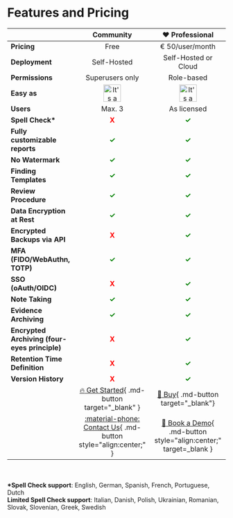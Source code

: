 # Features and Pricing

| | Community | :heart: Professional |
| ------- | :-------: | :-------: |
| __Pricing__    | Free    | € 50/user/month    |
| __Deployment__ | Self-Hosted | Self-Hosted or Cloud |
| __Permissions__ | Superusers only | Role-based |
| __Easy as__    | <img src="/assets/emojis/pie.svg" width="40" alt="It's a pie. Because Pentest reports are as easy as pie." /> | <img src="/assets/emojis/pie.svg" width="40" alt="It's a pie. Because Pentest reports are as easy as pie." /> |
| __Users__ | Max. 3 | As licensed |
| __Spell Check*__ | <span style="color:red;font-weight:bold;">X</span> | <span style="color:green;font-weight:bold;">✓</span> |
| __Fully customizable reports__ | <span style="color:green;font-weight:bold;">✓</span> | <span style="color:green;font-weight:bold;">✓</span> |
| __No Watermark__ | <span style="color:green;font-weight:bold;">✓</span> | <span style="color:green;font-weight:bold;">✓</span> |
| __Finding Templates__ | <span style="color:green;font-weight:bold;">✓</span> | <span style="color:green;font-weight:bold;">✓</span> |
| __Review Procedure__ | <span style="color:green;font-weight:bold;">✓</span> | <span style="color:green;font-weight:bold;">✓</span> |
| __Data Encryption at Rest__ | <span style="color:green;font-weight:bold;">✓</span> | <span style="color:green;font-weight:bold;">✓</span> |
| __Encrypted Backups via API__ | <span style="color:red;font-weight:bold;">X</span> | <span style="color:green;font-weight:bold;">✓</span> |
| __MFA (FIDO/WebAuthn, TOTP)__ | <span style="color:green;font-weight:bold;">✓</span> | <span style="color:green;font-weight:bold;">✓</span> |
| __SSO (oAuth/OIDC)__ | <span style="color:red;font-weight:bold;">X</span> | <span style="color:green;font-weight:bold;">✓</span> |
| __Note Taking__ | <span style="color:green;font-weight:bold;">✓</span> | <span style="color:green;font-weight:bold;">✓</span> |
| __Evidence Archiving__ | <span style="color:green;font-weight:bold;">✓</span> | <span style="color:green;font-weight:bold;">✓</span> |
| __Encrypted Archiving (four-eyes principle)__ | <span style="color:red;font-weight:bold;">X</span> | <span style="color:green;font-weight:bold;">✓</span> |
| __Retention Time Definition__ | <span style="color:red;font-weight:bold;">X</span> | <span style="color:green;font-weight:bold;">✓</span> |
| __Version History__ | <span style="color:red;font-weight:bold;">X</span> | <span style="color:green;font-weight:bold;">✓</span> |
|  | [:fire: Get Started](/setup/installation/){ .md-button target="_blank" } | [:rocket: Buy](https://cloud.sysreptor.com/order/){ .md-button target="_blank"} |
| | [:material-phone: Contact Us](/contact-us/){ .md-button style="align:center;" } | [:sauropod: Book a Demo](https://outlook.office365.com/book/SysReptorDemo@syslifters.com/s/gUjy2xF2GEeSc_6mDLvvkA2){ .md-button style="align:center;" target=_blank }  |


<br><br>
__*Spell Check support__: English, German, Spanish, French, Portuguese, Dutch  
__Limited Spell Check support__: Italian, Danish, Polish, Ukrainian, Romanian, Slovak, Slovenian, Greek, Swedish